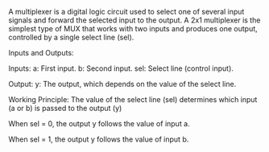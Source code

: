 A multiplexer is a digital logic circuit used to select one of several input signals and forward the selected input to the output. A 2x1 multiplexer is the simplest type of MUX that works with two inputs and produces one output, controlled by a single select line (sel).

Inputs and Outputs:

Inputs:
a: First input.
b: Second input.
sel: Select line (control input).

Output:
y: The output, which depends on the value of the select line.

Working Principle:
The value of the select line (sel) determines which input (a or b) is passed to the output (y)

When sel = 0, the output y follows the value of input a.

When sel = 1, the output y follows the value of input b.
